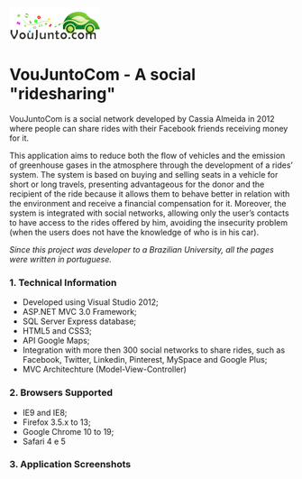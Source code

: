 <img src="ApplicationLogo.png" />
<h1>VouJuntoCom - A social "ridesharing"</h1>

<p>VouJuntoCom is a social network developed by Cassia Almeida in 2012 where people can share rides with their 
Facebook friends receiving money for it.</p>

<p>
This application aims to reduce both the flow of vehicles and the emission of greenhouse gases 
in the atmosphere through the development of a rides’ system. The system is based on buying and 
selling seats in a vehicle for short or long travels, presenting advantageous for the donor and 
the recipient of the ride because it allows them to behave better in relation with the environment 
and receive a financial compensation for it. Moreover, the system is integrated with social networks, 
allowing only the user’s contacts to have access to the rides offered by him, avoiding the insecurity 
problem (when the users does not have the knowledge of who is in his car).
</p>

<p><i>Since this project was developer to a Brazilian University, all the pages were written in portuguese.</i><p/>

<h3>1. Technical Information</h3>
<ul>
  <li>Developed using Visual Studio 2012;</li>
  <li>ASP.NET MVC 3.0 Framework;</li>
  <li>SQL Server Express database;</li>
  <li>HTML5 and CSS3;</li>
  <li>API Google Maps;</li>
  <li>Integration with more then 300 social networks to share rides, such as Facebook, Twitter, Linkedin, Pinterest, MySpace and Google Plus;</li>
  <li>MVC Architechture (Model-View-Controller)</li>
</ul>

<h3>2. Browsers Supported</h3>
<ul>
  <li>IE9 and IE8;</li>
  <li>Firefox 3.5.x to 13;</li>
  <li>Google Chrome 10 to 19;</li>
  <li>Safari 4 e 5</li>
</ul>

<h3>3. Application Screenshots</h3>

<img scr="Screen1.png"/>
<img scr="Screen2.png"/>
<img scr="Screen3.png"/>
<img scr="Screen4.png"/>
<img scr="Screen5.png"/>
